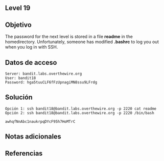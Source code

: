 ## Level 19
## Objetivo
The password for the next level is stored in a file **readme** in the homedirectory. Unfortunately, someone has modified **.bashrc** to log you out when you log in with SSH.
## Datos de acceso
	Server: bandit.labs.overthewire.org
	User: bandit18
	Password: hga5tuuCLF6fFzUpnagiMN8ssu9LFrdg
	
## Solución
	Opción 1: ssh bandit18@bandit.labs.overthewire.org -p 2220 cat readme
	Opción 2: ssh bandit18@bandit.labs.overthewire.org -p 2220 /bin/bash

	awhqfNnAbc1naukrpqDYcF95h7HoMTrC
## Notas adicionales

## Referencias